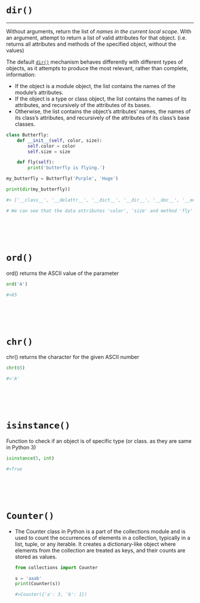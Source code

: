 # `dir()`

---

Without arguments, return the list of _names in the current local scope_. With an argument, attempt to return a list of valid attributes for that object. (i.e. returns all attributes and methods of the specified object, without the values)

The default [`dir()`](https://docs.python.org/3/library/functions.html#dir "dir") mechanism behaves differently with different types of objects, as it attempts to produce the most relevant, rather than complete, information:

- If the object is a module object, the list contains the names of the module’s attributes.
- If the object is a type or class object, the list contains the names of its attributes, and recursively of the attributes of its bases.
- Otherwise, the list contains the object’s attributes’ names, the names of its class’s attributes, and recursively of the attributes of its class’s base classes.

```python
class Butterfly:
    def __init__(self, color, size):
        self.color = color
        self.size = size

    def fly(self):
        print('butterfly is flying.')

my_butterfly = Butterfly('Purple', 'Huge')

print(dir(my_butterfly))

#> ['__class__', '__delattr__', '__dict__', '__dir__', '__doc__', '__eq__', '__format__', '__ge__', '__getattribute__', '__gt__', '__hash__', '__init__', '__init_subclass__', '__le__', '__lt__', '__module__', '__ne__', '__new__', '__reduce__', '__reduce_ex__', '__repr__', '__setattr__', '__sizeof__', '__str__', '__subclasshook__', '__weakref__', 'color', 'fly', 'size']

# We can see that the data attributes 'color', 'size' and method 'fly' are present in output of dir()
```

<br/>
<br/>
<br/>

# `ord()`

ord() returns the ASCII value of the parameter

```python
ord('A')

#>65
```

<br/>
<br/>
<br/>

# `chr()`

chr() returns the character for the given ASCII number

```python
chr(65)

#>'A'
```

<br/>
<br/>
<br/>

# `isinstance()`

Function to check if an object is of specific type (or class. as they are same in Python 3)

```python
isinstance(5, int)

#>True
```

<br/>
<br/>
<br/>

# `Counter()`

- The Counter class in Python is a part of the collections module and is used to count the occurrences of elements in a collection, typically in a list, tuple, or any iterable. It creates a dictionary-like object where elements from the collection are treated as keys, and their counts are stored as values.

  ```py
  from collections import Counter

  s = 'aaab'
  print(Counter(s))

  #>Counter({'a': 3, 'b': 1})
  ```
